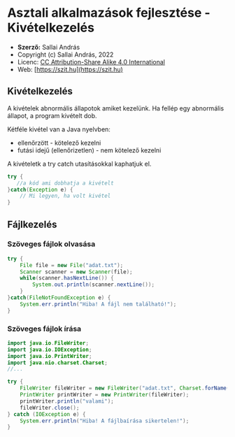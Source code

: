 # Asztali alkalmazások fejlesztése - Kivételkezelés

* **Szerző:** Sallai András
* Copyright (c) Sallai András, 2022
* Licenc: [CC Attribution-Share Alike 4.0 International](https://creativecommons.org/licenses/by-sa/4.0/)
* Web: [https://szit.hu](https://szit.hu)

## Kivételkezelés

A kivételek abnormális állapotok amiket kezelünk. Ha fellép egy abnormális állapot, a program kivételt dob.

Kétféle kivétel van a Java nyelvben:

* ellenőrzött - kötelező kezelni
* futási idejű (ellenőrizetlen) - nem kötelező kezelni

A kivételetk a try catch utasításokkal kaphatjuk el.

```java
try {
   //a kód ami dobhatja a kivételt
}catch(Exception e) {
    // Mi legyen, ha volt kivétel
}
```

## Fájlkezelés

### Szöveges fájlok olvasása

```java
try {
    File file = new File("adat.txt");
    Scanner scanner = new Scanner(file);
    while(scanner.hasNextLine()) {
        System.out.println(scanner.nextLine());
    }
}catch(FileNotFoundException e) {
    System.err.println("Hiba! A fájl nem található!");
}
```

### Szöveges fájlok írása

```java
import java.io.FileWriter;
import java.io.IOException;
import java.io.PrintWriter;
import java.nio.charset.Charset;
//...

try {
    FileWriter fileWriter = new FileWriter("adat.txt", Charset.forName("utf-8"), true);
    PrintWriter printWriter = new PrintWriter(fileWriter);
    printWriter.println("valami");
    fileWriter.close();            
} catch (IOException e) {
    System.err.println("Hiba! A fájlbaírása sikertelen!");
}
```
